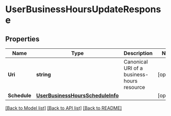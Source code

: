 # UserBusinessHoursUpdateResponse

## Properties

Name | Type | Description | Notes
------------ | ------------- | ------------- | -------------
**Uri** | **string** | Canonical URI of a business-hours resource | [optional] 
**Schedule** | [**UserBusinessHoursScheduleInfo**](UserBusinessHoursScheduleInfo.md) |  | [optional] 

[[Back to Model list]](../README.md#documentation-for-models) [[Back to API list]](../README.md#documentation-for-api-endpoints) [[Back to README]](../README.md)


